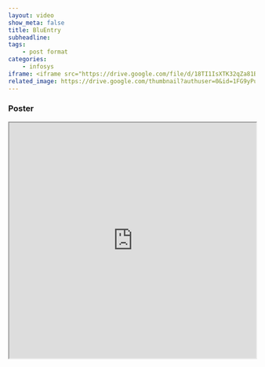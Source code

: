 ```yaml
---
layout: video
show_meta: false
title: BluEntry
subheadline: 
tags:
    - post format
categories:
    - infosys
iframe: <iframe src="https://drive.google.com/file/d/18TI1IsXTK32qZa81B5osunI6_5b6nkfY/preview" width="320" height="240"></iframe>
related_image: https://drive.google.com/thumbnail?authuser=0&id=1FG9yPuJ1F7iK7R6zrtAV6aJ0b9klrCT3&sz=w300-h300-p-k-nu-iv1
---
```


### Poster

<iframe src="https://drive.google.com/file/d/1FG9yPuJ1F7iK7R6zrtAV6aJ0b9klrCT3/preview" width="100%" height="480"></iframe>
